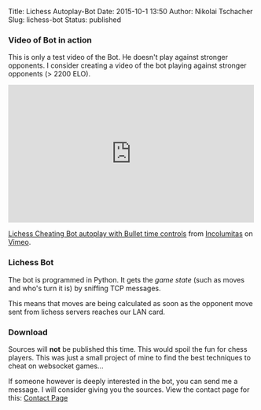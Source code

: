 Title: Lichess Autoplay-Bot
Date: 2015-10-1 13:50
Author: Nikolai Tschacher
Slug: lichess-bot
Status: published

### Video of Bot in action

This is only a test video of the Bot. He doesn't play against stronger opponents. I consider creating a video of the bot playing against stronger opponents (> 2200 ELO).

<iframe src="https://player.vimeo.com/video/141043509" width="500" height="280" frameborder="0" webkitallowfullscreen mozallowfullscreen allowfullscreen></iframe> <p><a href="https://vimeo.com/141043509">Lichess Cheating Bot autoplay with Bullet time controls</a> from <a href="https://vimeo.com/user24568030">Incolumitas</a> on <a href="https://vimeo.com">Vimeo</a>.</p>

### Lichess Bot

The bot is programmed in Python. It gets the *game state* (such as moves and who's turn it is) by sniffing TCP messages.

This means that moves are being calculated as soon as the opponent move sent from lichess servers reaches our
LAN card.

### Download

Sources will **not** be published this time. This would spoil the fun for chess players. This was just a small project of mine to find the best techniques to cheat on websocket games...

If someone however is deeply interested in the bot, you can send me a message. I will consider giving you the sources. View
the contact page for this: [Contact Page]({filename}/pages/contact.md)

